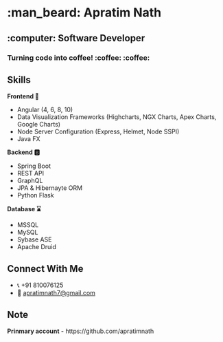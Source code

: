 <h1>:man_beard: Apratim Nath</h1>
<h2>:computer: Software Developer</h2>
<h3>Turning code into coffee! :coffee: :coffee:</h3>

<h2>Skills</h2>
<b>Frontend 🎨</b>

- Angular (4, 6, 8, 10)
- Data Visualization Frameworks (Highcharts, NGX Charts, Apex Charts, Google Charts)
- Node Server Configuration (Express, Helmet, Node SSPI)
- Java FX

<b>Backend 🅱️</b>

- Spring Boot
- REST API
- GraphQL
- JPA & Hibernayte ORM
- Python Flask

<b>Database ⌛</b>

- MSSQL
- MySQL
- Sybase ASE
- Apache Druid

<h2>Connect With Me</h2>

- 📞 +91 810076125 
- 📧 apratimnath7@gmail.com

<h2>Note</h2>
<b>Prinmary account</b> - https://github.com/apratimnath
<!---
apratimnath7/apratimnath7 is a ✨ special ✨ repository because its `README.md` (this file) appears on your GitHub profile.
You can click the Preview link to take a look at your changes.
--->
